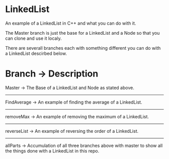 # LinkedList
An example of a LinkedList in C++ and what you can do with it.

The Master branch is just the base for a LinkedList and a Node so that you can clone and use it localy.

There are severall branches each with something different you can do with a LinkedList descirbed below.


Branch  ->  Description
=========================================================
Master      ->      The Base of a LinkedList and Node as stated above.
_________________________________________________________
FindAverage     ->      An example of finding the average of a LinkedList.
_________________________________________________________
removeMax     ->     An example of removing the maximum of a LinkedList.
_________________________________________________________
reverseList     ->     An example of reversing the order of a LinkedList.
_________________________________________________________
allParts      ->      Accumulation of all three branches above with master to show all the things done with a LinkedList in this repo.
